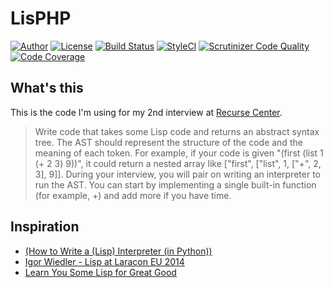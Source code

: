 # LisPHP

[![Author](https://img.shields.io/badge/author-@fedeisas-blue.svg?style=flat-square)](https://twitter.com/fedeisas)
[![License](https://img.shields.io/badge/license-MIT%20License-blue.svg)](https://github.com/fedeisas/lisphp/blob/master/LICENSE)
[![Build Status](https://travis-ci.org/fedeisas/lisphp.svg?branch=master)](https://travis-ci.org/fedeisas/lisphp)
[![StyleCI](https://styleci.io/repos/76986852/shield?branch=master)](https://styleci.io/repos/76986852)
[![Scrutinizer Code Quality](https://scrutinizer-ci.com/g/fedeisas/lisphp/badges/quality-score.png?b=master)](https://scrutinizer-ci.com/g/fedeisas/lisphp/?branch=master)
[![Code Coverage](https://scrutinizer-ci.com/g/fedeisas/lisphp/badges/coverage.png?b=master)](https://scrutinizer-ci.com/g/fedeisas/lisphp/?branch=master)

## What's this

This is the code I'm using for my 2nd interview at [Recurse Center](https://www.recurse.com/).

> Write code that takes some Lisp code and returns an abstract syntax tree. The AST should represent the structure of the code and the meaning of each token. For example, if your code is given "(first (list 1 (+ 2 3) 9))", it could return a nested array like ["first", ["list", 1, ["+", 2, 3], 9]]. During your interview, you will pair on writing an interpreter to run the AST. You can start by implementing a single built-in function (for example, +) and add more if you have time.

## Inspiration

- [(How to Write a (Lisp) Interpreter (in Python))](http://norvig.com/lispy.html)
- [Igor Wiedler - Lisp at Laracon EU 2014](https://www.youtube.com/watch?v=FRaNUsiD_BA)
- [Learn You Some Lisp for Great Good](https://www.youtube.com/watch?v=3T00X_sNg4Q)